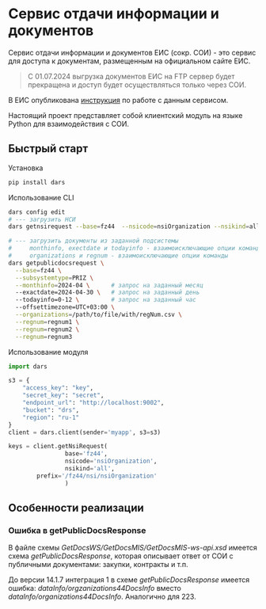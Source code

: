 # Сервис отдачи информации и документов

Сервис отдачи информации и документов ЕИС (сокр. СОИ) - это сервис для доступа к документам, размещенным на официальном сайте ЕИС.

> С 01.07.2024 выгрузка документов ЕИС на FTP сервер будет прекращена и доступ будет осуществляться только через COИ.

В ЕИС опубликована [инструкция](https://zakupki.gov.ru/epz/main/public/download/downloadDocument.html?id=40288) по работе с данным сервисом.

Настоящий проект представляет собой клиентский модуль на языке Python для взаимодействия с СОИ.

## Быстрый старт

Установка

```bash
pip install dars
```

Использование CLI

```bash
dars config edit
# --- загрузить НСИ
dars getnsirequest --base=fz44  --nsicode=nsiOrganization --nsikind=all

# --- загрузить документы из заданной подсистемы
#     monthinfo, exectdate и todayinfo - взаимоисключающие опции команды
#     organizations и regnum - взаимоисключающие опции команды
dars getpublicdocsrequest \
  --base=fz44 \
  --subsystemtype=PRIZ \
  --monthinfo=2024-04 \      # запрос на заданный месяц
  --exactdate=2024-04-30 \   # запрос на заданный день
  --todayinfo=0-12 \         # запрос на заданный час
  --offsettimezone=UTC+03:00 \
  --organizations=/path/to/file/with/regNum.csv \
  --regnum=regnum1 \
  --regnum=regnum2 \
  --regnum=regnum3
```

Использование модуля

```python
import dars

s3 = {
    "access_key": "key",
    "secret_key": "secret",
    "endpoint_url": "http://localhost:9002",
    "bucket": "drs",
    "region": "ru-1"
}
client = dars.client(sender='myapp', s3=s3)

keys = client.getNsiRequest(
                base='fz44',
                nsicode='nsiOrganization',
                nsikind='all',
		prefix='/fz44/nsi/nsiOrganization'
                )
```

## Особенности реализации

### Ошибка в getPublicDocsResponse

В файле схемы *GetDocsWS/GetDocsMIS/GetDocsMIS-ws-api.xsd* имеется схема *getPublicDocsResponse*,
которая описывает ответ от СОИ с публичными документами: закупки, контракты и т.п.

До версии 14.1.7 интеграция 1 в схеме *getPublicDocsResponse* имеется ошибка:
*dataInfo/orgzanizations44DocsInfo* вместо *dataInfo/organizations44DocsInfo*. Аналогично для 223.
